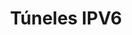 ---
title: Túneles IPV6
menu:
  sidebar:
    name: Túneles IPV6
    identifier: tuneles_ipv6
    parent: redes
    weight: 0
---